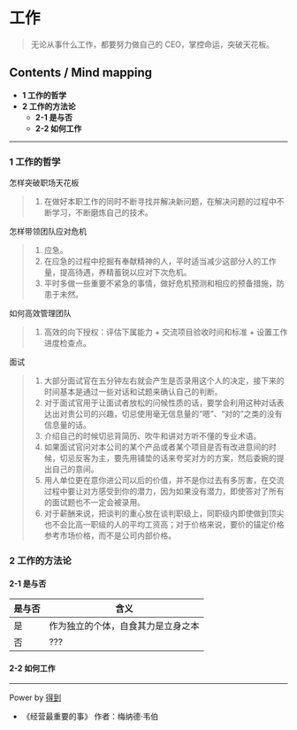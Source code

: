 # 工作
> 无论从事什么工作，都要努力做自己的 CEO，掌控命运，突破天花板。

## Contents / Mind mapping
- **1 工作的哲学**
- **2 工作的方法论**
  - **2-1 是与否**
  - **2-2 如何工作**

---

### 1 工作的哲学

怎样突破职场天花板
> 1. 在做好本职工作的同时不断寻找并解决新问题，在解决问题的过程中不断学习，不断磨炼自己的技术。

怎样带领团队应对危机
> 1. 应急。
> 2. 在应急的过程中挖掘有奉献精神的人，平时适当减少这部分人的工作量，提高待遇，养精蓄锐以应对下次危机。
> 3. 平时多做一些重要不紧急的事情，做好危机预测和相应的预备措施，防患于未然。

如何高效管理团队
> 1. 高效的向下授权：评估下属能力 + 交流项目验收时间和标准 + 设置工作进度检查点。

面试
> 1. 大部分面试官在五分钟左右就会产生是否录用这个人的决定，接下来的时间基本是通过一些对话和试题来确认自己的判断。
> 2. 对于面试官用于让面试者放松的问候性质的话，要学会利用这种对话表达出对贵公司的兴趣，切忌使用毫无信息量的“嗯”、“对的”之类的没有信息量的话。
> 3. 介绍自己的时候切忌背简历、吹牛和讲对方听不懂的专业术语。
> 4. 如果面试官问对本公司的某个产品或者某个项目是否有改进意间的时候，切忌反客为主，要先用铺垫的话来夸奖对方的方案，然后委婉的提出自己的意间。
> 5. 用人单位更在意你进公司以后的价值，并不是你过去有多厉害，在交流过程中要让对方感受到你的潜力，因为如果没有潜力，即使答对了所有的面试题也不一定会被录用。
> 6. 对于薪酬来说，把谈判的重心放在谈判职级上，同职级内即使做到顶尖也不会比高一职级的人的平均工资高；对于价格来说，要价的锚定价格参考市场价格，而不是公司内部价格。


### 2 工作的方法论

#### 2-1 是与否

|是与否|含义|
|  --  | -- |
|是|作为独立的个体，自食其力是立身之本|
|否|???|

#### 2-2 如何工作



---
Power by [得到](https://www.igetget.com)
- 《经营最重要的事》 作者：梅纳德·韦伯
